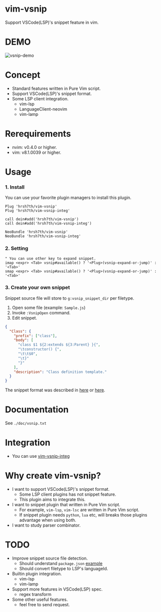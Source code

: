 # vim-vsnip

Support VSCode(LSP)'s snippet feature in vim.


# DEMO

![vsnip-demo](https://user-images.githubusercontent.com/629908/70024306-0d1a3b00-15dd-11ea-87ec-d5c648b763ab.gif)


# Concept

- Standard features written in Pure Vim script.
- Support VSCode(LSP)'s snippet format.
- Some LSP client integration.
    - vim-lsp
    - LanguageClient-neovim
    - vim-lamp


# Rerequirements

- nvim: v0.4.0 or higher.
-  vim: v8.1.0039 or higher.


# Usage

### 1. Install

You can use your favorite plugin managers to install this plugin.

```viml
Plug 'hrsh7th/vim-vsnip'
Plug 'hrsh7th/vim-vsnip-integ'

call dein#add('hrsh7th/vim-vsnip')
call dein#add('hrsh7th/vim-vsnip-integ')

NeoBundle 'hrsh7th/vim-vsnip'
NeoBundle 'hrsh7th/vim-vsnip-integ'
```

### 2. Setting

```viml
" You can use other key to expand snippet.
imap <expr> <Tab> vsnip#available() ? '<Plug>(vsnip-expand-or-jump)' : '<Tab>'
smap <expr> <Tab> vsnip#available() ? '<Plug>(vsnip-expand-or-jump)' : '<Tab>'
```

### 3. Create your own snippet

Snippet source file will store to `g:vsnip_snippet_dir` per filetype.

1. Open some file (example: `Sample.js`)
2. Invoke `:VsnipOpen` command.
3. Edit snippet.

```json
{
  "Class": {
    "prefix": ["class"],
    "body": [
      "class $1 ${2:extends ${3:Parent} }{",
      "\tconstructor() {",
      "\t\t$0",
      "\t}"
      "}"
    ],
    "description": "Class definition template."
  }
}
```

The snippet format was described in [here](https://code.visualstudio.com/docs/editor/userdefinedsnippets#_snippet-syntax) or [here](https://github.com/Microsoft/language-server-protocol/blob/master/snippetSyntax.md).


# Documentation

See `./doc/vsnip.txt`


# Integration

- You can use [vim-vsnip-integ](https://github.com/hrsh7th/vim-vsnip-integ)


# Why create vim-vsnip?

- I want to support VSCode(LSP)'s snippet format.
    - Some LSP client plugins has not snippet feature.
    - This plugin aims to integrate this.
- I want to snippet plugin that written in Pure Vim script.
    - For example, `vim-lsp`, `vim-lsc` are written in Pure Vim script.
    - If snippet plugin needs `python`, `lua` etc, will breaks those plugins advantage when using both.
- I want to study parser combinator.


# TODO

- Improve snippet source file detection.
    - Should understand `package.json` [example](https://github.com/xabikos/vscode-react/blob/master/package.json#L22)
    - Should convert filetype to LSP's languageId.
- Builtin plugin integration.
    - vim-lsp
    - vim-lamp
- Support more features in VSCode(LSP) spec.
    - regex transform
- Some other useful features.
    - feel free to send request.

